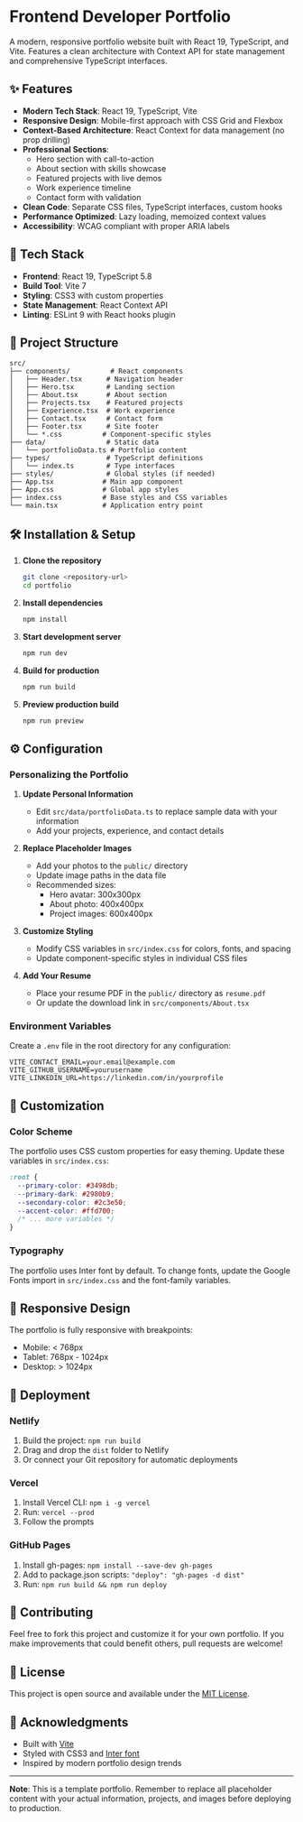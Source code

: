 # Frontend Developer Portfolio

A modern, responsive portfolio website built with React 19, TypeScript, and Vite. Features a clean architecture with Context API for state management and comprehensive TypeScript interfaces.

## ✨ Features

- **Modern Tech Stack**: React 19, TypeScript, Vite
- **Responsive Design**: Mobile-first approach with CSS Grid and Flexbox
- **Context-Based Architecture**: React Context for data management (no prop drilling)
- **Professional Sections**:
  - Hero section with call-to-action
  - About section with skills showcase
  - Featured projects with live demos
  - Work experience timeline
  - Contact form with validation
- **Clean Code**: Separate CSS files, TypeScript interfaces, custom hooks
- **Performance Optimized**: Lazy loading, memoized context values
- **Accessibility**: WCAG compliant with proper ARIA labels

## 🚀 Tech Stack

- **Frontend**: React 19, TypeScript 5.8
- **Build Tool**: Vite 7
- **Styling**: CSS3 with custom properties
- **State Management**: React Context API
- **Linting**: ESLint 9 with React hooks plugin

## 📁 Project Structure

```
src/
├── components/          # React components
│   ├── Header.tsx      # Navigation header
│   ├── Hero.tsx        # Landing section
│   ├── About.tsx       # About section
│   ├── Projects.tsx    # Featured projects
│   ├── Experience.tsx  # Work experience
│   ├── Contact.tsx     # Contact form
│   ├── Footer.tsx      # Site footer
│   └── *.css          # Component-specific styles
├── data/               # Static data
│   └── portfolioData.ts # Portfolio content
├── types/              # TypeScript definitions
│   └── index.ts        # Type interfaces
├── styles/             # Global styles (if needed)
├── App.tsx            # Main app component
├── App.css            # Global app styles
├── index.css          # Base styles and CSS variables
└── main.tsx           # Application entry point
```

## 🛠️ Installation & Setup

1. **Clone the repository**

   ```bash
   git clone <repository-url>
   cd portfolio
   ```

2. **Install dependencies**

   ```bash
   npm install
   ```

3. **Start development server**

   ```bash
   npm run dev
   ```

4. **Build for production**

   ```bash
   npm run build
   ```

5. **Preview production build**
   ```bash
   npm run preview
   ```

## ⚙️ Configuration

### Personalizing the Portfolio

1. **Update Personal Information**

   - Edit `src/data/portfolioData.ts` to replace sample data with your information
   - Add your projects, experience, and contact details

2. **Replace Placeholder Images**

   - Add your photos to the `public/` directory
   - Update image paths in the data file
   - Recommended sizes:
     - Hero avatar: 300x300px
     - About photo: 400x400px
     - Project images: 600x400px

3. **Customize Styling**

   - Modify CSS variables in `src/index.css` for colors, fonts, and spacing
   - Update component-specific styles in individual CSS files

4. **Add Your Resume**
   - Place your resume PDF in the `public/` directory as `resume.pdf`
   - Or update the download link in `src/components/About.tsx`

### Environment Variables

Create a `.env` file in the root directory for any configuration:

```env
VITE_CONTACT_EMAIL=your.email@example.com
VITE_GITHUB_USERNAME=yourusername
VITE_LINKEDIN_URL=https://linkedin.com/in/yourprofile
```

## 🎨 Customization

### Color Scheme

The portfolio uses CSS custom properties for easy theming. Update these variables in `src/index.css`:

```css
:root {
  --primary-color: #3498db;
  --primary-dark: #2980b9;
  --secondary-color: #2c3e50;
  --accent-color: #ffd700;
  /* ... more variables */
}
```

### Typography

The portfolio uses Inter font by default. To change fonts, update the Google Fonts import in `src/index.css` and the font-family variables.

## 📱 Responsive Design

The portfolio is fully responsive with breakpoints:

- Mobile: < 768px
- Tablet: 768px - 1024px
- Desktop: > 1024px

## 🚀 Deployment

### Netlify

1. Build the project: `npm run build`
2. Drag and drop the `dist` folder to Netlify
3. Or connect your Git repository for automatic deployments

### Vercel

1. Install Vercel CLI: `npm i -g vercel`
2. Run: `vercel --prod`
3. Follow the prompts

### GitHub Pages

1. Install gh-pages: `npm install --save-dev gh-pages`
2. Add to package.json scripts: `"deploy": "gh-pages -d dist"`
3. Run: `npm run build && npm run deploy`

## 🤝 Contributing

Feel free to fork this project and customize it for your own portfolio. If you make improvements that could benefit others, pull requests are welcome!

## 📄 License

This project is open source and available under the [MIT License](LICENSE).

## 🙏 Acknowledgments

- Built with [Vite](https://vitejs.dev/)
- Styled with CSS3 and [Inter font](https://fonts.google.com/specimen/Inter)
- Inspired by modern portfolio design trends

---

**Note**: This is a template portfolio. Remember to replace all placeholder content with your actual information, projects, and images before deploying to production.
